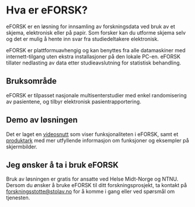 # Hva er eFORSK?

eFORSK er en løsning for innsamling av forskningsdata ved bruk av et skjema, elektronisk eller på papir. Som forsker kan du utforme skjema selv og det er mulig å hente inn svar fra studiedeltakere elektronisk.

eFORSK er plattformuavhengig og kan benyttes fra alle datamaskiner med internett-tilgang uten ekstra installasjoner på den lokale PC-en. eFORSK tillater nedlasting av data etter studieavslutning for statistisk behandling.

## Bruksområde
eFORSK er tilpasset nasjonale multisenterstudier med enkel randomisering av pasientene, og tilbyr elektronisk pasientrapportering.

## Demo av løsningen
Det er laget en <a href="https://www.youtube.com/watch?v=gLJuXp_MljA" target="_blank">videosnutt</a> som viser funksjonaliteten i eFORSK, 
samt et <a href="https://github.com/HemitSystemutvikling/eFORSK/raw/master/eFORSK_produktark.pdf" target="_blank">produktark</a> med mer utfyllende informasjon om funksjoner og eksempler på skjermbilder.

## Jeg ønsker å ta i bruk eFORSK
Bruk av løsningen er gratis for ansatte ved Helse Midt-Norge og NTNU. Dersom du ønsker å bruke eFORSK til ditt forskningsprosjekt, ta kontakt på forskningsstotte@stolav.no for å komme i gang eller ved spørsmål om tjenesten.
